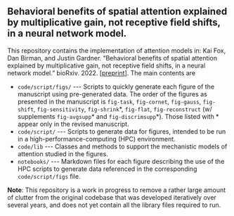 

## Behavioral benefits of spatial attention explained by multiplicative gain, not receptive field shifts, in a neural network model.


This repository contains the implementation of attention models in: Kai Fox, Dan Birman, and Justin Gardner. “Behavioral benefits of spatial attention explained by multiplicative gain, not receptive field shifts, in a neural network model.” bioRxiv. 2022. [[preprint](https://www.biorxiv.org/content/10.1101/2022.03.04.483026v1)]. The main contents are

- `code/script/figs/` --- Scripts to quickly generate each figure of the manuscript using pre-generated data. The order of the figures as presented in the manuscript is `fig-task`, `fig-cornet`, `fig-gauss`, `fig-shift`, `fig-sensitivity`, `fig-shrink`\*, `fig-flat`, `fig-reconstruct` (w/ supplements `fig-avgsupp`\* and `fig-discrimsupp`\*). Those listed with \* appear only in the revised manuscript.
- `code/script/` --- Scripts to generate data for figures, intended to be run in a high-performance-computing (HPC) environment.
- `code/lib` --- Classes and methods to support the mechanistic models of attention studied in the figures.
- `notebooks/` --- Markdown files for each figure describing the use of the HPC scripts to generate data referenced in the corresponding `code/script/figs` file.


__Note__: This repository is a work in progress to remove a rather large amount of clutter from the original codebase that was developed iteratively over several years, and does not yet contain all the library files required to run.